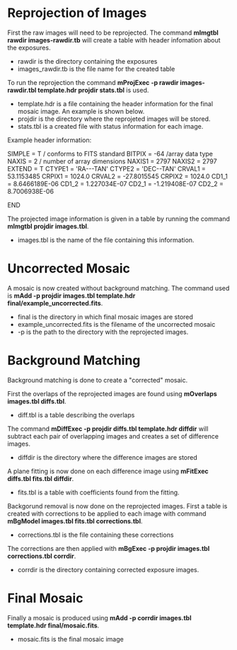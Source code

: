 # Reprojection of Images

First the raw images will need to be reprojected. The command **mImgtbl rawdir images-rawdir.tb** will create a table with header infomation about the exposures.

* rawdir is the directory containing the exposures
* images_rawdir.tb is the file name for the created table

To run the reprojection the command **mProjExec -p rawdir images-rawdir.tbl template.hdr projdir stats.tbl** is used.

* template.hdr is a file containing the header information for the final mosaic image. An example is shown below.
* projdir is the directory where the reprojeted images will be stored.
* stats.tbl is a created file with status information for each image.

Example header information:

SIMPLE =          T / conforms to FITS standard
BITPIX =           -64 /array data type
NAXIS =            2 / number of array dimensions
NAXIS1 =          2797
NAXIS2 =          2797
EXTEND =         T
CTYPE1 =  'RA---TAN'
CTYPE2 =  'DEC--TAN'
CRVAL1 =      53.1153485
CRPIX1 =       1024.0
CRVAL2 =      -27.8015545
CRPIX2 =      1024.0
CD1_1 =        8.6466189E-06
CD1_2 =       1.227034E-07
CD2_1 =       -1.219408E-07
CD2_2 =       8.7006938E-06

END

The projected image information is given in a table by running the command **mImgtbl projdir images.tbl**.

* images.tbl is the name of the file containing this information.

# Uncorrected Mosaic

A mosaic is now created without background matching. The command used is **mAdd -p projdir images.tbl template.hdr final/example_uncorrected.fits**.

* final is the directory in which final mosaic images are stored
* example_uncorrected.fits is the filename of the uncorrected mosaic
* -p is the path to the directory with the reprojected images.

# Background Matching

Background matching is done to create a "corrected" mosaic.

First the overlaps of the reprojected images are found using **mOverlaps images.tbl diffs.tbl**.

* diff.tbl is a table describing the overlaps

The command **mDiffExec -p projdir diffs.tbl template.hdr diffdir** will subtract each pair of overlapping images and creates a set of difference images.

* diffdir is the directory where the difference images are stored

A plane fitting is now done on each difference image using **mFitExec diffs.tbl fits.tbl diffdir**.

* fits.tbl is a table with coefficients found from the fitting.

Backgorund removal is now done on the reprojected images. First a table is created with corrections to be applied to each image with command **mBgModel images.tbl fits.tbl corrections.tbl**.

* corrections.tbl is the file containing these corrections

The corrections are then applied with **mBgExec -p projdir images.tbl corrections.tbl corrdir**.

* corrdir is the directory containing corrected exposure images.

# Final Mosaic

Finally a mosaic is produced using **mAdd -p corrdir images.tbl template.hdr final/mosaic.fits**.

* mosaic.fits is the final mosaic image

